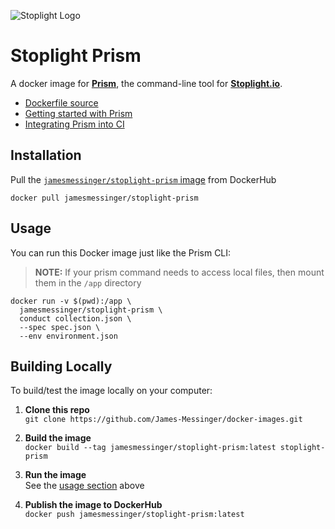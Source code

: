 ![Stoplight Logo](https://jamesmessinger.com/docker-images/img/stoplight-logo.png)

Stoplight Prism
==============================
A docker image for [**Prism**](http://stoplight.io/platform/prism/), the command-line tool for [**Stoplight.io**](http://stoplight.io/).

- [Dockerfile source](https://github.com/James-Messinger/docker-images/blob/master/stoplight-prism/Dockerfile)
- [Getting started with Prism](https://help.stoplight.io/prism/getting-started)
- [Integrating Prism into CI](https://help.stoplight.io/scenarios/conducting-scenarios-outside-of-stoplight/running-scenarios)


Installation
-----------------------------
Pull the [`jamesmessinger/stoplight-prism` image](https://hub.docker.com/r/jamesmessinger/stoplight-prism/) from DockerHub

```
docker pull jamesmessinger/stoplight-prism
```


Usage
-----------------------------
You can run this Docker image just like the Prism CLI:

> **NOTE:** If your prism command needs to access local files, then mount them in the `/app` directory

```
docker run -v $(pwd):/app \
  jamesmessinger/stoplight-prism \
  conduct collection.json \
  --spec spec.json \
  --env environment.json
```


Building Locally
-----------------------------
To build/test the image locally on your computer:

1. __Clone this repo__<br>
`git clone https://github.com/James-Messinger/docker-images.git`

2. __Build the image__<br>
`docker build --tag jamesmessinger/stoplight-prism:latest stoplight-prism`

3. __Run the image__<br>
See the [usage section](#usage) above

4. __Publish the image to DockerHub__<br>
`docker push jamesmessinger/stoplight-prism:latest`
